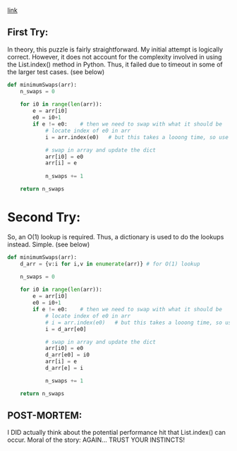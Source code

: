 [link](https://www.hackerrank.com/challenges/minimum-swaps-2/problem?h_l=interview&playlist_slugs%5B%5D%5B%5D=interview-preparation-kit&playlist_slugs%5B%5D%5B%5D=arrays&isFullScreen=true)


## First Try:

In theory, this puzzle is fairly straightforward.  My initial attempt is logically correct.  However, it does not account for the complexity involved in using the List.index() method in Python.  Thus, it failed due to timeout in some of the larger test cases. (see below)

```python
def minimumSwaps(arr):
    n_swaps = 0
    
    for i0 in range(len(arr)):
        e = arr[i0]
        e0 = i0+1
        if e != e0:    # then we need to swap with what it should be
            # locate index of e0 in arr
            i = arr.index(e0)   # but this takes a looong time, so use O(1) 

            # swap in array and update the dict
            arr[i0] = e0
            arr[i] = e
            
            n_swaps += 1

    return n_swaps
```


# Second Try:

So, an O(1) lookup is required.  Thus, a dictionary is used to do the lookups instead.  Simple.  (see below)

```python
def minimumSwaps(arr):
    d_arr = {v:i for i,v in enumerate(arr)} # for O(1) lookup

    n_swaps = 0
    
    for i0 in range(len(arr)):
        e = arr[i0]
        e0 = i0+1
        if e != e0:    # then we need to swap with what it should be
            # locate index of e0 in arr
            # i = arr.index(e0)   # but this takes a looong time, so use O(1) lookup of dict
            i = d_arr[e0]

            # swap in array and update the dict
            arr[i0] = e0
            d_arr[e0] = i0
            arr[i] = e
            d_arr[e] = i

            n_swaps += 1

    return n_swaps
```


## POST-MORTEM:

I DID actually think about the potential performance hit that List.index() can occur.  Moral of the story: AGAIN... TRUST YOUR INSTINCTS!